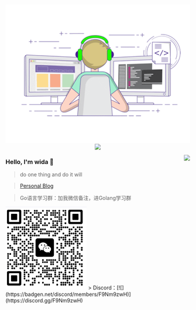 <p align="center">
  <img align="center" src="https://github.com/widaT/widaT/raw/master/developer.gif"/>
<img align="center" src="https://github-profile-trophy.vercel.app/?username=widaT&title=MultipleLang,Star,Follower,Commit,Issue" style="max-width:100%;">
</p>

<img align="right" src="https://github-readme-stats.vercel.app/api?username=widaT&show_icons=true&icon_color=805AD5&text_color=718096&bg_color=ffffff&hide_title=true" />



### Hello, I'm wida 👋

> do one thing and do it will

> [Personal Blog](https://widat.github.io) 

> Go语言学习群：加我微信备注，进Golang学习群
  <img src="https://raw.githubusercontent.com/widaT/learning-go/master/wechat.png" stype="height:50px;width:50px" />
> Discord：[![](https://badgen.net/discord/members/F9Nm9zwH)](https://discord.gg/F9Nm9zwH)
